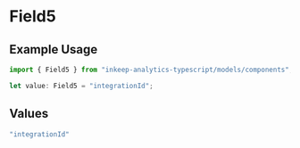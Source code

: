 # Field5

## Example Usage

```typescript
import { Field5 } from "inkeep-analytics-typescript/models/components";

let value: Field5 = "integrationId";
```

## Values

```typescript
"integrationId"
```